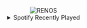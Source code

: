 <div align="center">
<picture>
    <source media="(prefers-color-scheme: dark)" srcset="https://i.ibb.co/8jGXgdB/output-gif.gif">
    <source media="(prefers-color-scheme: light)" srcset="https://i.ibb.co/8jGXgdB/output-gif.gif">
    <img alt="RENOS" src="https://i.ibb.co/8jGXgdB/output-gif.gif">
</picture>
<details>
<summary>Spotify Recently Played</summary>
<img src="https://spotify-recently-played-readme.vercel.app/api?user=31d6d6zerc5ct6kck32na2ozsqf4&unique=1&width=400" alt="Spotify" />
</details>
</div>

<!-- Image deletion URL: https://ibb.co/mHdS5XB/637835165d87c641a2052f9ce1817e4c -->